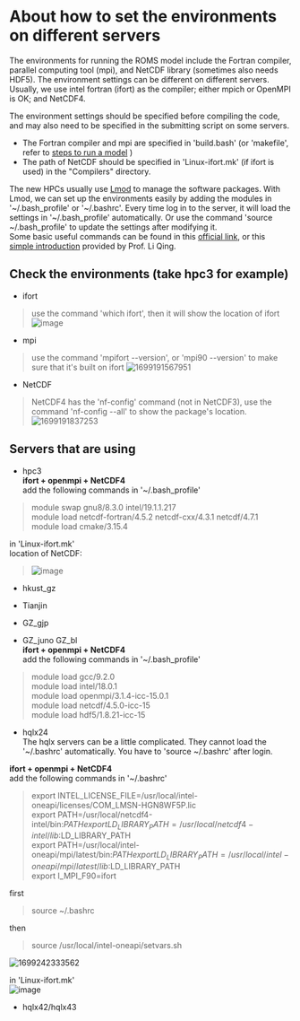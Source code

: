 # About how to set the environments on different servers

The environments for running the ROMS model include the Fortran compiler, parallel computing tool (mpi), and NetCDF library (sometimes also needs HDF5).
The environment settings can be different on different servers. Usually, we use intel fortran (ifort) as the compiler; either mpich or OpenMPI is OK; and NetCDF4.

The environment settings should be specified before compiling the code, and may also need to be specified in the submitting script on some servers.  

* The Fortran compiler and mpi are specified in 'build.bash' (or 'makefile', refer to [steps to run a model](https://github.com/ELVIS-CHING/ROMS_related/blob/main/steps%20to%20run%20a%20model.md) )
* The path of NetCDF should be specified in 'Linux-ifort.mk' (if ifort is used) in the "Compilers" directory.

The new HPCs usually use [Lmod](https://lmod.readthedocs.io/en/latest/index.html#) to manage the software packages. With Lmod, we can set up the environments easily by adding the modules in '\~/.bash_profile' or '~/.bashrc'. Every time log in to the server, it will load the settings in '\~/.bash_profile' automatically. Or use the command 'source ~/.bash_profile' to update the settings after modifying it.  
Some basic useful commands can be found in this [official link](https://lmod.readthedocs.io/en/latest/010_user.html), or this [simple introduction](https://qingli411.github.io/eesrf-hpc-user-guide/hpc1/environment.html) provided by Prof. Li Qing.

## Check the environments (take hpc3 for example)

* ifort

> use the command 'which ifort', then it will show the location of ifort
![image](https://github.com/ELVIS-CHING/ROMS_related/assets/62006950/408c297a-2421-493a-a0fc-66302977f61b)

* mpi

> use the command 'mpifort --version', or 'mpi90 --version' to make sure that it's built on ifort
![1699191567951](https://github.com/ELVIS-CHING/ROMS_related/assets/62006950/e0955d6a-1961-4e0b-86fb-71e4b748b728)

* NetCDF

> NetCDF4 has the 'nf-config' command (not in NetCDF3), use the command 'nf-config --all' to show the package's location.
![1699191837253](https://github.com/ELVIS-CHING/ROMS_related/assets/62006950/7838adbb-9419-447b-99f6-3b5ab634f64a)

## Servers that are using

* hpc3  
**ifort + openmpi + NetCDF4**  
add the following commands in '\~/.bash_profile'  

> module swap gnu8/8.3.0 intel/19.1.1.217  
> module load netcdf-fortran/4.5.2 netcdf-cxx/4.3.1 netcdf/4.7.1  
> module load cmake/3.15.4  

in 'Linux-ifort.mk'  
location of NetCDF:
> ![image](https://github.com/ELVIS-CHING/ROMS_related/assets/62006950/b85fe4a2-731a-4516-9058-007340770dba)

* hkust_gz
* Tianjin
* GZ_gjp
  
* GZ_juno GZ_bl  
**ifort + openmpi + NetCDF4**  
add the following commands in '\~/.bash_profile'  

> module load gcc/9.2.0  
> module load intel/18.0.1  
> module load openmpi/3.1.4-icc-15.0.1  
> module load netcdf/4.5.0-icc-15  
> module load hdf5/1.8.21-icc-15

* hqlx24  
The hqlx servers can be a little complicated. They cannot load the '\~/.bashrc' automatically. You have to 'source ~/.bashrc' after login.

**ifort + openmpi + NetCDF4**  
add the following commands in '\~/.bashrc'  
> export INTEL_LICENSE_FILE=/usr/local/intel-oneapi/licenses/COM_LMSN-HGN8WF5P.lic  
> export PATH=/usr/local/netcdf4-intel/bin:$PATH  
> export LD_LIBRARY_PATH=/usr/local/netcdf4-intel/lib:$LD_LIBRARY_PATH  
> export PATH=/usr/local/intel-oneapi/mpi/latest/bin:$PATH  
> export LD_LIBRARY_PATH=/usr/local/intel-oneapi/mpi/latest/lib:$LD_LIBRARY_PATH  
> export I_MPI_F90=ifort

first  
> source ~/.bashrc

then  
> source /usr/local/intel-oneapi/setvars.sh

![1699242333562](https://github.com/ELVIS-CHING/ROMS_related/assets/62006950/2306fb04-6136-43da-b321-f53ac127df66)

in 'Linux-ifort.mk'  
![image](https://github.com/ELVIS-CHING/ROMS_related/assets/62006950/4bb73bbd-329a-4fe6-b945-dbb8e163f9f1)

* hqlx42/hqlx43
  